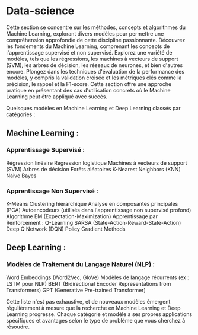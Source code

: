 # Data-science
Cette section se concentre sur les méthodes, concepts et algorithmes du Machine Learning, explorant divers modèles pour permettre une compréhension approfondie de cette discipline passionnante.
Découvrez les fondements du Machine Learning, comprenant les concepts de l'apprentissage supervisé et non supervisé. Explorez une variété de modèles, tels que les régressions, les machines à vecteurs de support (SVM), les arbres de décision, les réseaux de neurones, et bien d'autres encore. Plongez dans les techniques d'évaluation de la performance des modèles, y compris la validation croisée et les métriques clés comme la précision, le rappel et la F1-score. Cette section offre une approche pratique en présentant des cas d'utilisation concrets où le Machine Learning peut être appliqué avec succès.

Quelsques modèles en Machine Learning et Deep Learning classés par catégories :

## Machine Learning :
### Apprentissage Supervisé :
Régression linéaire
Régression logistique
Machines à vecteurs de support (SVM)
Arbres de décision
Forêts aléatoires
K-Nearest Neighbors (KNN)
Naive Bayes
### Apprentissage Non Supervisé :
K-Means
Clustering hiérarchique
Analyse en composantes principales (PCA)
Autoencodeurs (utilisés dans l'apprentissage non supervisé profond)
Algorithme EM (Expectation-Maximization)
Apprentissage par Renforcement :
Q-Learning
SARSA (State-Action-Reward-State-Action)
Deep Q Network (DQN)
Policy Gradient Methods
## Deep Learning :

### Modèles de Traitement du Langage Naturel (NLP) :
Word Embeddings (Word2Vec, GloVe)
Modèles de langage récurrents (ex : LSTM pour NLP)
BERT (Bidirectional Encoder Representations from Transformers)
GPT (Generative Pre-trained Transformer)

Cette liste n'est pas exhaustive, et de nouveaux modèles émergent régulièrement à mesure que la recherche en Machine Learning et Deep Learning progresse. Chaque catégorie et modèle a ses propres applications spécifiques et avantages selon le type de problème que vous cherchez à résoudre.
